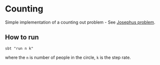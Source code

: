 # Counting

Simple implementation of a counting out problem - See [Josephus problem](https://en.wikipedia.org/wiki/Josephus_problem).

## How to run

```
sbt "run n k"
```

where the ```n``` is number of people in the circle, ```k``` is the step rate.